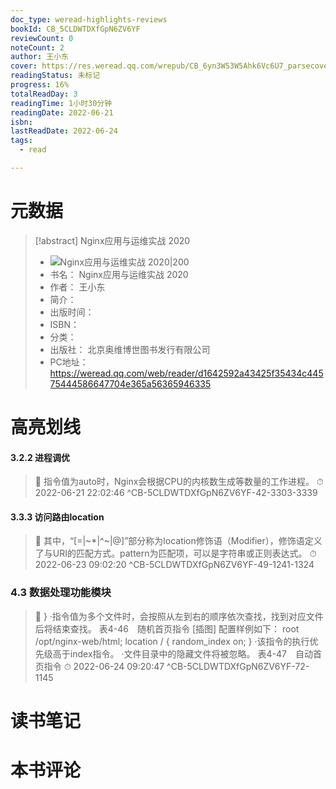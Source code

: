 ```yaml
---
doc_type: weread-highlights-reviews
bookId: CB_5CLDWTDXfGpN6ZV6YF
reviewCount: 0
noteCount: 2
author: 王小东
cover: https://res.weread.qq.com/wrepub/CB_6yn3W53W5Ahk6Vc6U7_parsecover
readingStatus: 未标记
progress: 16%
totalReadDay: 3
readingTime: 1小时30分钟
readingDate: 2022-06-21
isbn: 
lastReadDate: 2022-06-24
tags:
  - read

---
```

# 元数据
> [!abstract] Nginx应用与运维实战 2020
> - ![ Nginx应用与运维实战 2020|200](https://res.weread.qq.com/wrepub/CB_6yn3W53W5Ahk6Vc6U7_parsecover)
> - 书名： Nginx应用与运维实战 2020
> - 作者： 王小东
> - 简介： 
> - 出版时间： 
> - ISBN： 
> - 分类： 
> - 出版社： 北京奥维博世图书发行有限公司
> - PC地址：https://weread.qq.com/web/reader/d1642592a43425f35434c44575444586647704e365a56365946335

# 高亮划线

#### 3.2.2 进程调优

> 📌 指令值为auto时，Nginx会根据CPU的内核数生成等数量的工作进程。 
> ⏱ 2022-06-21 22:02:46 ^CB-5CLDWTDXfGpN6ZV6YF-42-3303-3339

#### 3.3.3 访问路由location

> 📌 其中，“[=|~*|^~|@]”部分称为location修饰语（Modifier），修饰语定义了与URI的匹配方式。pattern为匹配项，可以是字符串或正则表达式。 
> ⏱ 2022-06-23 09:02:20 ^CB-5CLDWTDXfGpN6ZV6YF-49-1241-1324

### 4.3 数据处理功能模块

> 📌 }
   ·指令值为多个文件时，会按照从左到右的顺序依次查找，找到对应文件后将结束查找。
   表4-46　随机首页指令
   [插图]
   配置样例如下：
   root /opt/nginx-web/html;
   location / {
   random_index on;
   }
   ·该指令的执行优先级高于index指令。
   ·文件目录中的隐藏文件将被忽略。
   表4-47　自动首页指令 
> ⏱ 2022-06-24 09:20:47 ^CB-5CLDWTDXfGpN6ZV6YF-72-1145

# 读书笔记

# 本书评论

